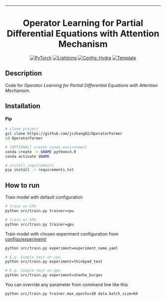 ---

<div align="center">

# Operator Learning for Partial Differential Equations with Attention Mechanism

<a href="https://pytorch.org/get-started/locally/"><img alt="PyTorch" src="https://img.shields.io/badge/PyTorch-ee4c2c?logo=pytorch&logoColor=white"></a>
<a href="https://pytorchlightning.ai/"><img alt="Lightning" src="https://img.shields.io/badge/-Lightning-792ee5?logo=pytorchlightning&logoColor=white"></a>
<a href="https://hydra.cc/"><img alt="Config: Hydra" src="https://img.shields.io/badge/Config-Hydra-89b8cd"></a>
<a href="https://github.com/ashleve/lightning-hydra-template"><img alt="Template" src="https://img.shields.io/badge/-Lightning--Hydra--Template-017F2F?style=flat&logo=github&labelColor=gray"></a><br>

</div>

## Description

Code for _Operator Learning for Partial Differential Equations with Attention Mechanism_.

## Installation

#### Pip

```bash
# clone project
git clone https://github.com/jczhang02/OperatorFormer
cd OperatorFormer

# [OPTIONAL] create conda environment
conda create -n $NAME python=3.9
conda activate $NAME

# install requirements
pip install -r requirements.txt
```

## How to run

Train model with default configuration

```bash
# train on CPU
python src/train.py trainer=cpu

# train on GPU
python src/train.py trainer=gpu
```

Train model with chosen experiment configuration from [configs/experiment/](configs/experiment/)

```bash
python src/train.py experiment=experiment_name.yaml

# E.g. Simple test on cpu
python src/train.py experiment=thinkpad_test

# E.g. Simple test on gpu
python src/train.py experiment=shanhe_burges
```

You can override any parameter from command line like this

```bash
python src/train.py trainer.max_epochs=20 data.batch_size=64
```
